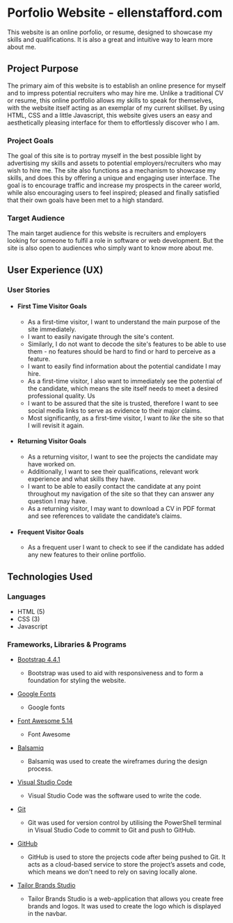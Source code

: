 # Porfolio Website - ellenstafford.com


This website is an online porfolio, or resume, designed to showcase my skills and qualifications. It is also a great and intuitive way to learn more about me.

## Project Purpose 

The primary aim of this website is to establish an online presence for myself and to impress potential recruiters who may hire me. Unlike a traditional CV or resume, this online portfolio allows my skills to speak for themselves, with the website itself acting as an exemplar of my current skillset. By using HTML, CSS and a little Javascript, this website gives users an easy and aesthetically pleasing interface for them to effortlessly discover who I am. 

 ### Project Goals 
 
The goal of this site is to portray myself in the best possible light by advertising my skills and assets to potential employers/recruiters who may wish to hire me. The site also functions as a mechanism to showcase my skills, and does this by offering a unique and engaging user interface. The goal is to encourage traffic and increase my prospects in the career world, while also encouraging users to feel inspired; pleased and finally satisfied that their own goals have been met to a high standard. 
 
 ### Target Audience 

The main target audience for this website is recruiters and employers looking for someone to fulfil a role in software or web development. But the site is also open to audiences who simply want to know more about me. 


## User Experience (UX)

### User Stories 

-   #### First Time Visitor Goals     

    - As a first-time visitor, I want to understand the main purpose of the site immediately.
    - I want to easily navigate through the site's content. 
    - Similarly, I do not want to decode the site's features to be able to use them - no features should be hard to find or hard to perceive as a feature. 
    - I want to easily find information about the potential candidate I may hire. 
    - As a first-time visitor, I also want to immediately see the potential of the candidate, which means the site itself needs to meet a desired professional quality. Us
    - I want to be assured that the site is trusted, therefore I want to see social media links to serve as evidence to their major claims. 
    - Most significantly, as a first-time visitor, I want to *like* the site so that I will revisit it again. 
    
-  #### Returning Visitor Goals    

    - As a returning visitor, I want to see the projects the candidate may have worked on. 
    - Additionally, I want to see their qualifications, relevant work experience and what skills they have.
    - I want to be able to easily contact the candidate at any point throughout my navigation of the site so that they can answer any question I may have.
    - As a returning visitor, I may want to download a CV in PDF format and see references to validate the candidate’s claims.
    
-  #### Frequent Visitor Goals 

    - As a frequent user I want to check to see if the candidate has added any new features to their online portfolio.
    
    
## Technologies Used

### Languages 

- HTML (5)
- CSS (3)
- Javascript

### Frameworks, Libraries & Programs 

- [Bootstrap 4.4.1](https://getbootstrap.com/)
  - Bootstrap was used to aid with responsiveness and to form a foundation for styling the website.
  
- [Google Fonts](https://fonts.google.com/)
  - Google fonts 

- [Font Awesome 5.14](https://fontawesome.com/)
  - Font Awesome  
  
- [Balsamiq](https://balsamiq.com/)
  - Balsamiq was used to create the wireframes during the design process.
  
- [Visual Studio Code](https://code.visualstudio.com/)
  - Visual Studio Code was the software used to write the code. 
  
- [Git](https://git-scm.com/)
  - Git was used for version control by utilising the PowerShell terminal in Visual Studio Code to commit to Git and push to GitHub.
  
- [GitHub](https://github.com/)
  - GitHub is used to store the projects code after being pushed to Git. It acts as a cloud-based service to store the project’s assets and code, which means we don't need to rely on saving locally alone. 
  
- [Tailor Brands Studio](https://www.tailorbrands.com/)
  - Tailor Brands Studio is a web-application that allows you create free brands and logos. It was used to create the logo which is displayed in the navbar. 

